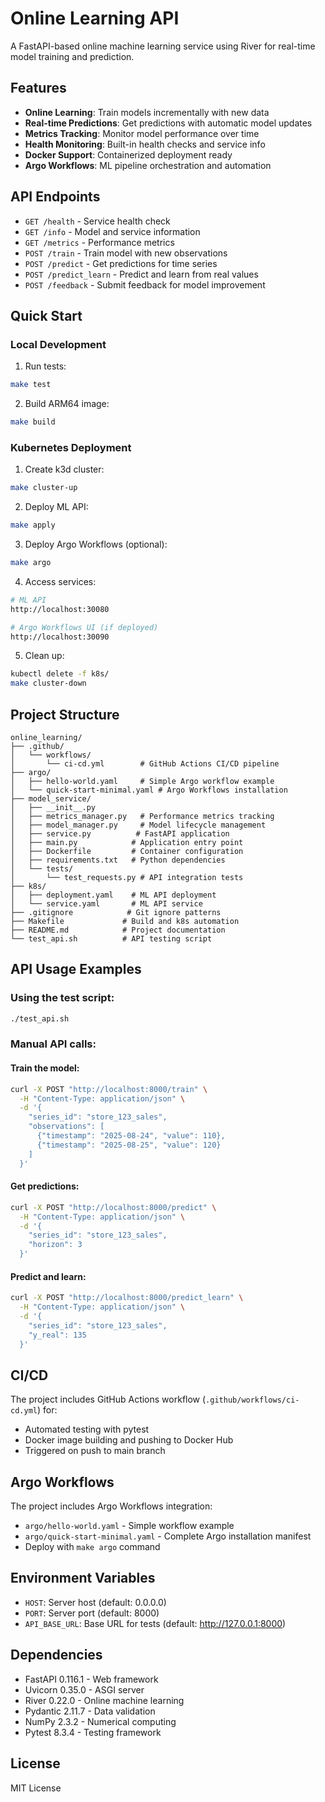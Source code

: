 # Online Learning API

A FastAPI-based online machine learning service using River for real-time model training and prediction.

## Features

- **Online Learning**: Train models incrementally with new data
- **Real-time Predictions**: Get predictions with automatic model updates
- **Metrics Tracking**: Monitor model performance over time
- **Health Monitoring**: Built-in health checks and service info
- **Docker Support**: Containerized deployment ready
- **Argo Workflows**: ML pipeline orchestration and automation

## API Endpoints

- `GET /health` - Service health check
- `GET /info` - Model and service information
- `GET /metrics` - Performance metrics
- `POST /train` - Train model with new observations
- `POST /predict` - Get predictions for time series
- `POST /predict_learn` - Predict and learn from real values
- `POST /feedback` - Submit feedback for model improvement

## Quick Start

### Local Development

1. Run tests:
```bash
make test
```

2. Build ARM64 image:
```bash
make build
```

### Kubernetes Deployment

1. Create k3d cluster:
```bash
make cluster-up
```

2. Deploy ML API:
```bash
make apply
```

3. Deploy Argo Workflows (optional):
```bash
make argo
```

4. Access services:
```bash
# ML API
http://localhost:30080

# Argo Workflows UI (if deployed)
http://localhost:30090
```

5. Clean up:
```bash
kubectl delete -f k8s/
make cluster-down
```

## Project Structure

```
online_learning/
├── .github/
│   └── workflows/
│       └── ci-cd.yml        # GitHub Actions CI/CD pipeline
├── argo/
│   ├── hello-world.yaml     # Simple Argo workflow example
│   └── quick-start-minimal.yaml # Argo Workflows installation
├── model_service/
│   ├── __init__.py
│   ├── metrics_manager.py   # Performance metrics tracking
│   ├── model_manager.py     # Model lifecycle management
│   ├── service.py          # FastAPI application
│   ├── main.py            # Application entry point
│   ├── Dockerfile         # Container configuration
│   ├── requirements.txt   # Python dependencies
│   └── tests/
│       └── test_requests.py # API integration tests
├── k8s/
│   ├── deployment.yaml    # ML API deployment
│   └── service.yaml       # ML API service
├── .gitignore            # Git ignore patterns
├── Makefile             # Build and k8s automation
├── README.md            # Project documentation
└── test_api.sh          # API testing script
```

## API Usage Examples

### Using the test script:
```bash
./test_api.sh
```

### Manual API calls:

#### Train the model:
```bash
curl -X POST "http://localhost:8000/train" \
  -H "Content-Type: application/json" \
  -d '{
    "series_id": "store_123_sales",
    "observations": [
      {"timestamp": "2025-08-24", "value": 110},
      {"timestamp": "2025-08-25", "value": 120}
    ]
  }'
```

#### Get predictions:
```bash
curl -X POST "http://localhost:8000/predict" \
  -H "Content-Type: application/json" \
  -d '{
    "series_id": "store_123_sales",
    "horizon": 3
  }'
```

#### Predict and learn:
```bash
curl -X POST "http://localhost:8000/predict_learn" \
  -H "Content-Type: application/json" \
  -d '{
    "series_id": "store_123_sales",
    "y_real": 135
  }'
```

## CI/CD

The project includes GitHub Actions workflow (`.github/workflows/ci-cd.yml`) for:
- Automated testing with pytest
- Docker image building and pushing to Docker Hub
- Triggered on push to main branch

## Argo Workflows

The project includes Argo Workflows integration:
- `argo/hello-world.yaml` - Simple workflow example
- `argo/quick-start-minimal.yaml` - Complete Argo installation manifest
- Deploy with `make argo` command

## Environment Variables

- `HOST`: Server host (default: 0.0.0.0)
- `PORT`: Server port (default: 8000)
- `API_BASE_URL`: Base URL for tests (default: http://127.0.0.1:8000)

## Dependencies

- FastAPI 0.116.1 - Web framework
- Uvicorn 0.35.0 - ASGI server
- River 0.22.0 - Online machine learning
- Pydantic 2.11.7 - Data validation
- NumPy 2.3.2 - Numerical computing
- Pytest 8.3.4 - Testing framework

## License

MIT License